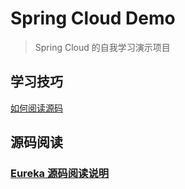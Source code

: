 # Spring Cloud Demo

> Spring Cloud 的自我学习演示项目


## 学习技巧

[如何阅读源码](./doc/如何阅读源码.md)  


## 源码阅读

### [Eureka 源码阅读说明](eureka-1.10.0/README-eureka.md)